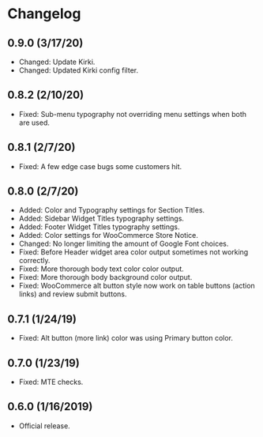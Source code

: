 # Changelog

## 0.9.0 (3/17/20)
* Changed: Update Kirki.
* Changed: Updated Kirki config filter.

## 0.8.2 (2/10/20)
* Fixed: Sub-menu typography not overriding menu settings when both are used.

## 0.8.1 (2/7/20)
* Fixed: A few edge case bugs some customers hit.

## 0.8.0 (2/7/20)
* Added: Color and Typography settings for Section Titles.
* Added: Sidebar Widget Titles typography settings.
* Added: Footer Widget Titles typography settings.
* Added: Color settings for WooCommerce Store Notice.
* Changed: No longer limiting the amount of Google Font choices.
* Fixed: Before Header widget area color output sometimes not working correctly.
* Fixed: More thorough body text color color output.
* Fixed: More thorough body background color output.
* Fixed: WooCommerce alt button style now work on table buttons (action links) and review submit buttons.

## 0.7.1 (1/24/19)
* Fixed: Alt button (more link) color was using Primary button color.

## 0.7.0 (1/23/19)
* Fixed: MTE checks.

## 0.6.0 (1/16/2019)
* Official release.
